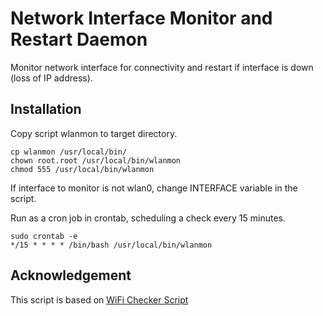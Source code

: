 # Network Interface Monitor and Restart Daemon

Monitor network interface for connectivity and restart if interface is down
(loss of IP address).

## Installation

Copy script wlanmon to target directory.

    cp wlanmon /usr/local/bin/
    chown root.root /usr/local/bin/wlanmon
    chmod 555 /usr/local/bin/wlanmon

If interface to monitor is not wlan0, change INTERFACE variable in the script.

Run as a cron job in crontab, scheduling a check every 15 minutes.

    sudo crontab -e
    */15 * * * * /bin/bash /usr/local/bin/wlanmon

## Acknowledgement

This script is based on [WiFi Checker Script](http://sirlagz.net/2013/01/10/script-wifi-checker-script/)


